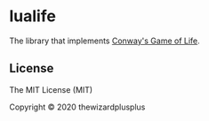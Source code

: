 # lualife

The library that implements [Conway's Game of Life](https://en.wikipedia.org/wiki/Conway's_Game_of_Life).

## License

The MIT License (MIT)

Copyright &copy; 2020 thewizardplusplus
